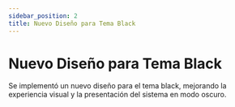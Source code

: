 ```yaml
---
sidebar_position: 2
title: Nuevo Diseño para Tema Black
---
```


# Nuevo Diseño para Tema Black

Se implementó un nuevo diseño para el tema black, mejorando la experiencia visual y la presentación del sistema en modo oscuro.
